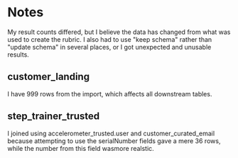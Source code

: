 # Notes

My result counts differed, but I believe the data has changed from what was used to create the rubric.
I also had to use "keep schema" rather than  "update schema" in several places, or I got unexpected and unusable results.

## customer_landing
I have 999 rows from  the import, which affects all downstream tables.

## step_trainer_trusted
I joined using accelerometer_trusted.user and customer_curated_email because attempting to use the serialNumber fields gave a mere 36 rows, while the number from this field wasmore realstic.
